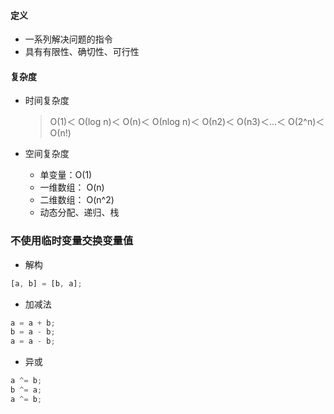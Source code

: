 #### 定义

- 一系列解决问题的指令
- 具有有限性、确切性、可行性

#### 复杂度

- 时间复杂度

  > Ο(1)＜ Ο(log n)＜ Ο(n)＜ Ο(nlog n)＜ Ο(n2)＜ Ο(n3)＜…＜ Ο(2^n)＜ Ο(n!)

- 空间复杂度
  - 单变量：O(1)
  - 一维数组： O(n)
  - 二维数组： O(n^2)
  - 动态分配、递归、栈

### 不使用临时变量交换变量值

- 解构

```js
[a, b] = [b, a];
```

- 加减法

```js
a = a + b;
b = a - b;
a = a - b;
```

- 异或

```js
a ^= b;
b ^= a;
a ^= b;
```
